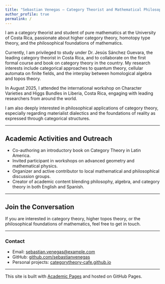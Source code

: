 ```yaml
---
title: "Sebastian Venegas — Category Theorist and Mathematical Philosopher"
author_profile: true
permalink: /
---
```


I am a category theorist and student of pure mathematics at the University of Costa Rica, passionate about higher category theory, homotopy type theory, and the philosophical foundations of mathematics.

Currently, I am privileged to study under Dr. Jesús Sánchez Guevara, the leading category theorist in Costa Rica, and to collaborate on the first formal course and book on category theory in the country. My research interests include categorical approaches to quantum theory, cellular automata on finite fields, and the interplay between homological algebra and topos theory.

In August 2025, I attended the international workshop on Character Varieties and Higgs Bundles in Liberia, Costa Rica, engaging with leading researchers from around the world.

I am also deeply interested in philosophical applications of category theory, especially regarding materialist dialectics and the foundations of reality as expressed through categorical structures.

---

## Academic Activities and Outreach

- Co-authoring an introductory book on Category Theory in Latin America.
- Invited participant in workshops on advanced geometry and mathematical physics.
- Organizer and active contributor to local mathematical and philosophical discussion groups.
- Creator of academic content blending philosophy, algebra, and category theory in both English and Spanish.

---

## Join the Conversation

If you are interested in category theory, higher topos theory, or the philosophical foundations of mathematics, feel free to get in touch.

---

### Contact

- Email: sebastian.venegas@example.com  
- GitHub: [github.com/sebastianvenegas](https://github.com/sebastianvenegas)  
- Personal projects: [categorytheory-cafe.github.io](https://categorytheory-cafe.github.io)

---

This site is built with [Academic Pages](https://academicpages.github.io) and hosted on GitHub Pages.
